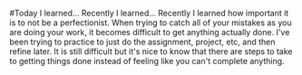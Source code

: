   #Today I learned...
Recently I learned...
Recently I learned how important it is to not be a perfectionist. When trying to catch all of your mistakes as you are doing your work, it becomes difficult to get anything actually done. I've been trying to practice to just do the assignment, project, etc, and then refine later. It is still difficult but it's nice to know that there are steps to take to getting things done instead of feeling like you can't complete anything. 